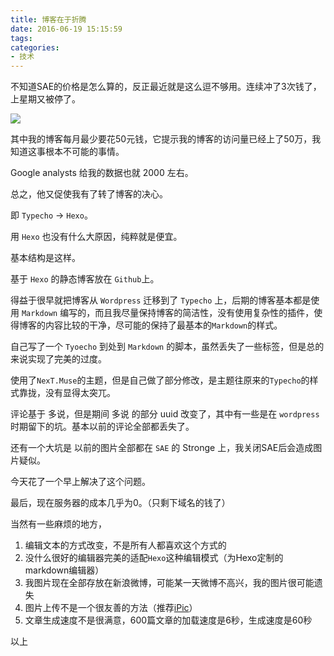 ```yaml
---
title: 博客在于折腾
date: 2016-06-19 15:15:59
tags:
categories:
- 技术
---
```


不知道SAE的价格是怎么算的，反正最近就是这么逗不够用。连续冲了3次钱了，上星期又被停了。

![](http://pics.naaln.com/blog/2019-01-14-032534.jpg-basicBlog)

其中我的博客每月最少要花50元钱，它提示我的博客的访问量已经上了50万，我知道这事根本不可能的事情。

Google analysts 给我的数据也就 2000 左右。

总之，他又促使我有了转了博客的决心。

即 `Typecho` -> `Hexo`。

用 `Hexo` 也没有什么大原因，纯粹就是便宜。

基本结构是这样。

基于 `Hexo` 的静态博客放在 `Github`上。

得益于很早就把博客从 `Wordpress` 迁移到了 `Typecho` 上，后期的博客基本都是使用 `Markdown` 编写的，而且我尽量保持博客的简洁性，没有使用复杂性的插件，使得博客的内容比较的干净，尽可能的保持了最基本的`Markdown`的样式。

自己写了一个 `Tyoecho` 到处到 `Markdown` 的脚本，虽然丢失了一些标签，但是总的来说实现了完美的过度。

使用了`NexT.Muse`的主题，但是自己做了部分修改，是主题往原来的`Typecho`的样式靠拢，没有显得太突兀。

评论基于 多说，但是期间 多说 的部分 uuid 改变了，其中有一些是在 `wordpress` 时期留下的坑。基本以前的评论全部都丢失了。

还有一个大坑是 以前的图片全部都在 `SAE` 的 Stronge 上，我关闭SAE后会造成图片疑似。

今天花了一个早上解决了这个问题。

最后，现在服务器的成本几乎为0。（只剩下域名的钱了）

当然有一些麻烦的地方，

1. 编辑文本的方式改变，不是所有人都喜欢这个方式的
2. 没什么很好的编辑器完美的适配`Hexo`这种编辑模式（为Hexo定制的markdown编辑器）
3. 我图片现在全部存放在新浪微博，可能某一天微博不高兴，我的图片很可能遗失
4. 图片上传不是一个很友善的方法（推荐[iPic](https://github.com/whyliam/iPic)）
5. 文章生成速度不是很满意，600篇文章的加载速度是6秒，生成速度是60秒

以上
